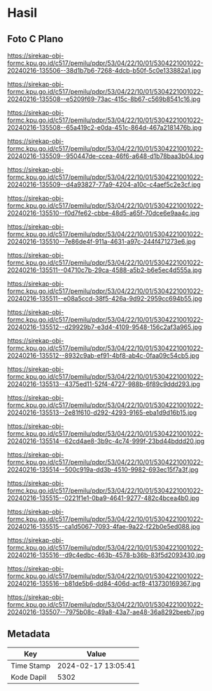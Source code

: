 # Hasil

## Foto C Plano

https://sirekap-obj-formc.kpu.go.id/c517/pemilu/pdpr/53/04/22/10/01/5304221001022-20240216-135506--38d1b7b6-7268-4dcb-b50f-5c0e133882a1.jpg

https://sirekap-obj-formc.kpu.go.id/c517/pemilu/pdpr/53/04/22/10/01/5304221001022-20240216-135508--e5209f69-73ac-415c-8b67-c569b8541c16.jpg

https://sirekap-obj-formc.kpu.go.id/c517/pemilu/pdpr/53/04/22/10/01/5304221001022-20240216-135508--65a419c2-e0da-451c-864d-467a2181476b.jpg

https://sirekap-obj-formc.kpu.go.id/c517/pemilu/pdpr/53/04/22/10/01/5304221001022-20240216-135509--950447de-ccea-46f6-a648-d1b78baa3b04.jpg

https://sirekap-obj-formc.kpu.go.id/c517/pemilu/pdpr/53/04/22/10/01/5304221001022-20240216-135509--d4a93827-77a9-4204-a10c-c4aef5c2e3cf.jpg

https://sirekap-obj-formc.kpu.go.id/c517/pemilu/pdpr/53/04/22/10/01/5304221001022-20240216-135510--f0d7fe62-cbbe-48d5-a65f-70dce6e9aa4c.jpg

https://sirekap-obj-formc.kpu.go.id/c517/pemilu/pdpr/53/04/22/10/01/5304221001022-20240216-135510--7e86de4f-911a-4631-a97c-244f471273e6.jpg

https://sirekap-obj-formc.kpu.go.id/c517/pemilu/pdpr/53/04/22/10/01/5304221001022-20240216-135511--04710c7b-29ca-4588-a5b2-b6e5ec4d555a.jpg

https://sirekap-obj-formc.kpu.go.id/c517/pemilu/pdpr/53/04/22/10/01/5304221001022-20240216-135511--e08a5ccd-38f5-426a-9d92-2959cc694b55.jpg

https://sirekap-obj-formc.kpu.go.id/c517/pemilu/pdpr/53/04/22/10/01/5304221001022-20240216-135512--d29929b7-e3d4-4109-9548-156c2af3a965.jpg

https://sirekap-obj-formc.kpu.go.id/c517/pemilu/pdpr/53/04/22/10/01/5304221001022-20240216-135512--8932c9ab-ef91-4bf8-ab4c-0faa09c54cb5.jpg

https://sirekap-obj-formc.kpu.go.id/c517/pemilu/pdpr/53/04/22/10/01/5304221001022-20240216-135513--4375ed11-52f4-4727-988b-6f89c9ddd293.jpg

https://sirekap-obj-formc.kpu.go.id/c517/pemilu/pdpr/53/04/22/10/01/5304221001022-20240216-135513--2e81f610-d292-4293-9165-eba1d9d16b15.jpg

https://sirekap-obj-formc.kpu.go.id/c517/pemilu/pdpr/53/04/22/10/01/5304221001022-20240216-135514--62cd4ae8-3b9c-4c74-999f-23bd44bddd20.jpg

https://sirekap-obj-formc.kpu.go.id/c517/pemilu/pdpr/53/04/22/10/01/5304221001022-20240216-135514--500c919a-dd3b-4510-9982-693ec15f7a3f.jpg

https://sirekap-obj-formc.kpu.go.id/c517/pemilu/pdpr/53/04/22/10/01/5304221001022-20240216-135515--0221f1e1-0ba9-4641-9277-482c4bcea4b0.jpg

https://sirekap-obj-formc.kpu.go.id/c517/pemilu/pdpr/53/04/22/10/01/5304221001022-20240216-135515--ca1d5067-7093-4fae-9a22-f22b0e5ed088.jpg

https://sirekap-obj-formc.kpu.go.id/c517/pemilu/pdpr/53/04/22/10/01/5304221001022-20240216-135516--d9c4edbc-463b-4578-b36b-83f5d2093430.jpg

https://sirekap-obj-formc.kpu.go.id/c517/pemilu/pdpr/53/04/22/10/01/5304221001022-20240216-135516--b81de5b6-dd84-406d-acf8-413730169367.jpg

https://sirekap-obj-formc.kpu.go.id/c517/pemilu/pdpr/53/04/22/10/01/5304221001022-20240216-135507--7975b08c-49a8-43a7-ae48-36a8292beeb7.jpg


## Metadata

| Key        | Value               |
| ---------- | ------------------- |
| Time Stamp | 2024-02-17 13:05:41 |
| Kode Dapil | 5302                |



